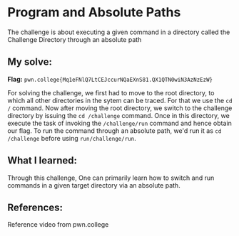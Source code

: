 # Program and Absolute Paths
The challenge is about executing a given command in a directory called the Challenge Directory through an absolute path

## My solve:
**Flag:** `pwn.college{Mq1eFNlQ7LtCEJccurNQaEXnS81.QX1QTN0wiN3AzNzEzW} `

For solving the challenge, we first had to move to the root directory, to which all other directories in the sytem can be traced. For that we use the `cd /` command.
Now after moving the root directory, we switch to the challenge directory by issuing the `cd /challenge` command. Once in this directory, we execute the task of invoking the `/challenge/run` command and hence obtain our flag.
To run the command through an absolute path, we'd run it as `cd /challenge` before using `run/challenge/run`.

## What I learned:
Through this challenge, One can primarily learn how to switch and run commands in a given target directory via an absolute path.

## References:
Reference video from pwn.college
